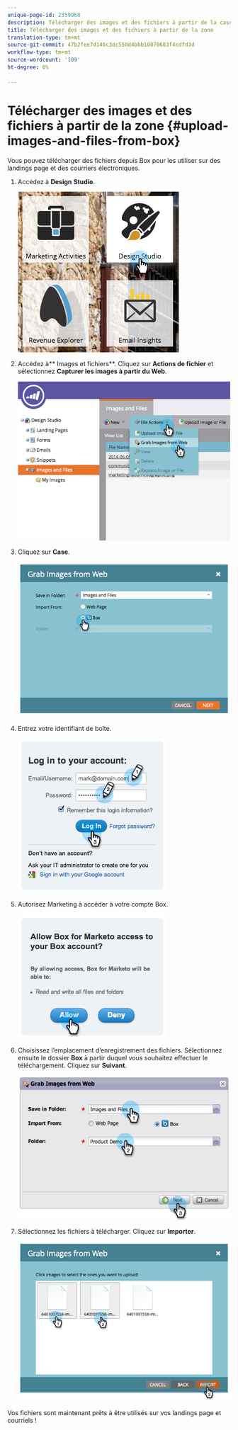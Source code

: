 ```yaml
---
unique-page-id: 2359868
description: Télécharger des images et des fichiers à partir de la case - Documents marketing - Documentation du produit
title: Télécharger des images et des fichiers à partir de la zone
translation-type: tm+mt
source-git-commit: 47b2fee7d146c3dc558d4bbb10070683f4cdfd3d
workflow-type: tm+mt
source-wordcount: '109'
ht-degree: 0%

---
```



# Télécharger des images et des fichiers à partir de la zone {#upload-images-and-files-from-box}

Vous pouvez télécharger des fichiers depuis Box pour les utiliser sur des landings page et des courriers électroniques.

1. Accédez à **Design** **Studio**.

   ![](assets/designstudio-3.png)

1. Accédez à** Images et fichiers**. Cliquez sur **Actions de fichier** et sélectionnez **Capturer les images à partir du Web**.

   ![](assets/image2014-9-16-12-3a50-3a40.png)

1. Cliquez sur **Case**.

   ![](assets/image2014-9-16-12-3a50-3a56.png)

1. Entrez votre identifiant de boîte.

   ![](assets/image2014-9-16-12-3a51-3a10.png)

1. Autorisez Marketing à accéder à votre compte Box.

   ![](assets/image2014-9-16-12-3a51-3a28.png)

1. Choisissez l’emplacement d’enregistrement des fichiers. Sélectionnez ensuite le dossier **Box** à partir duquel vous souhaitez effectuer le téléchargement. Cliquez sur **Suivant**.

   ![](assets/image2014-9-16-12-3a51-3a59.png)

1. Sélectionnez les fichiers à télécharger. Cliquez sur **Importer**.

   ![](assets/image2014-9-16-12-3a52-3a15.png)

Vos fichiers sont maintenant prêts à être utilisés sur vos landings page et courriels !